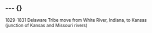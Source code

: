 --- {}
---

1829-1831 Delaware Tribe move from White River, Indiana, to Kansas (junction of Kansas and Missouri rivers)
